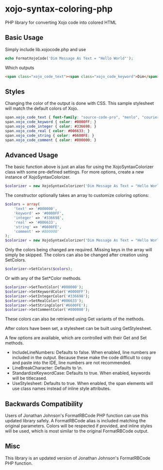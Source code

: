 # xojo-syntax-coloring-php
PHP library for converting Xojo code into colored HTML

## Basic Usage
Simply include lib.xojocode.php and use
```php
echo FormatXojoCode('Dim Message As Text = "Hello World"');
```

Which outputs
```html
<span class="xojo_code_text"><span class="xojo_code_keyword">Dim</span> Message <span class="xojo_code_keyword">As</span> Text = <span class="xojo_code_string">&quot;Hello World&quot;</span></span>
```

## Styles
Changing the color of the output is done with CSS. This sample stylesheet will match the default colors of Xojo.

```css
span.xojo_code_text { font-family: "source-code-pro", "menlo", "courier", monospace; color: #000000; }
span.xojo_code_keyword { color: #0000FF; }
span.xojo_code_integer { color: #336698; }
span.xojo_code_real { color: #006633; }
span.xojo_code_string { color: #6600FE; }
span.xojo_code_comment { color: #800000; }
```

## Advanced Usage
The basic function above is just an alias for using the XojoSyntaxColorizer class with some pre-defined settings. For more options, create a new instance of XojoSyntaxColorizer.

```php
$colorizer = new XojoSyntaxColorizer('Dim Message As Text = "Hello World"');
```

The constructor optionally takes an array to customize coloring options:

```php
$colors = array(
	'text' => '#000000',
	'keyword' => '#0000FF',
	'integer' => '#336698',
	'real' => '#006633',
	'string' => '#6600FE',
	'comment' => #800000'
);
$colorizer = new XojoSyntaxColorizer('Dim Message As Text = "Hello World"', $colors);
```

Only the colors being changed are required. Missing keys in the array will simply be skipped. The colors can also be changed after creation using SetColors.

```php
$colorizer->SetColors($colors);
```

Or with any of the Set*Color methods.

```php
$colorizer->SetTextColor('#000000');
$colorizer->SetKeywordColor('#0000FF');
$colorizer->SetIntegerColor('#336698');
$colorizer->SetRealColor('#006633');
$colorizer->SetStringColor('#6600FE');
$colorizer->SetCommentColor('#800000');
```

These colors can also be retrieved using Get variants of the methods.

After colors have been set, a stylesheet can be built using GetStylesheet.

A few options are available, which are controlled with their Get and Set methods.

- IncludeLineNumbers: Defaults to false. When enabled, line numbers are included in the output. Because these make the code difficult to copy and paste into the IDE, line numbers are not recommended.
- LineBreakCharacter: Defaults to \n.
- StandardizeKeywordCase: Defaults to true. When enabled, keywords will be titlecased.
- UseStylesheet: Defaults to true. When enabled, the span elements will use class names instead of inline style attributes.

## Backwards Compatibility
Users of Jonathan Johnson's FormatRBCode PHP function can use this updated library safely. A FormatRBCode alias is included matching the original parameters. Colors will be respected if provided, and inline styles will be used, which is most similar to the original FormatRBCode output.

## Misc
This library is an updated version of Jonathan Johnson's FormatRBCode PHP function.
